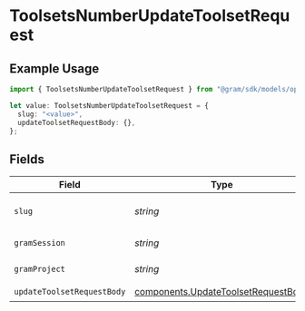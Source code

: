 # ToolsetsNumberUpdateToolsetRequest

## Example Usage

```typescript
import { ToolsetsNumberUpdateToolsetRequest } from "@gram/sdk/models/operations";

let value: ToolsetsNumberUpdateToolsetRequest = {
  slug: "<value>",
  updateToolsetRequestBody: {},
};
```

## Fields

| Field                                                                                      | Type                                                                                       | Required                                                                                   | Description                                                                                |
| ------------------------------------------------------------------------------------------ | ------------------------------------------------------------------------------------------ | ------------------------------------------------------------------------------------------ | ------------------------------------------------------------------------------------------ |
| `slug`                                                                                     | *string*                                                                                   | :heavy_check_mark:                                                                         | The slug of the toolset to update                                                          |
| `gramSession`                                                                              | *string*                                                                                   | :heavy_minus_sign:                                                                         | Session header                                                                             |
| `gramProject`                                                                              | *string*                                                                                   | :heavy_minus_sign:                                                                         | project header                                                                             |
| `updateToolsetRequestBody`                                                                 | [components.UpdateToolsetRequestBody](../../models/components/updatetoolsetrequestbody.md) | :heavy_check_mark:                                                                         | N/A                                                                                        |